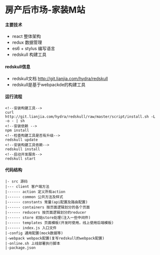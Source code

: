 # 房产后市场-家装M站

#### 主要技术
* react         整体架构
* redux         数据管理
* es6 + stylus  编写语言
* redskull      构建工具

#### redskull信息

* redskull文档 http://git.lianjia.com/hydra/redskull
* redskull是基于webpackde的构建工具


#### 运行流程
    <!--安装构建工具-->
    curl http://git.lianjia.com/hydra/redskull/raw/master/script/install.sh -L -o - | sh    
    <!--安装依赖 -->
	npm install
	<!--检查构建工具是否有升级-->
	redskull update
	<!--安装构建工具依赖-->
	redskull install
	<!--启动开发服务-->
	redskull start


#### 代码结构

```
|- src 源码
|--- client 客户端方法
|------ action 定义所有action
|------ common 公共方法及样式
|------ constants 常量(api配置及路由配置)
|------ containers 按页面逻辑划分的各个页面
|------ reducers 按页面逻辑划分的reducer
|------ store 初始store处理(注入一些中间件)
|------ templates 页面模板(开发时使用，线上使用后端模板)
|------ index.js 入口文件
|-config 通用配置(mock数据等)
|-webpack webpack配置(复写redskull的webpack配置)
|-online.sh 上线部署执行脚本
|-package.json
```